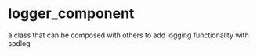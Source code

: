 # logger_component
a class that can be composed with others to add logging functionality with spdlog
